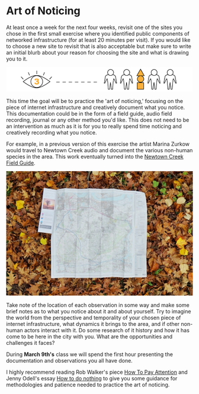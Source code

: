 # Art of Noticing


 At least once a week for the next four weeks, revisit one of the sites you chose in the first small exercise where you identified public components of networked infrastructure (for at least 20 minutes per visit). If you would like to choose a new site to revisit that is also acceptable but make sure to write an initial blurb about your reason for choosing the site and what is drawing you to it. 
 
![Art of noticing](../images/noticing2.png "Art of Noticing graphic")


 This time the goal will be to practice the 'art of noticing,' focusing on the piece of internet infrastructure and creatively document what you notice. This documentation could be in the form of a field guide, audio field recording, journal or any other method you'd like. This does not need to be an intervention as much as it is for you to really spend time noticing and creatively recording what you notice.
    


For example, in a previous version of this exercise the artist Marina Zurkow would travel to Newtown Creek  audio and document the various non-human species in the area. This work eventually turned into the [Newtown Creek Field Guide](http://o-matic.com/fsde/newtown1.html).

![Art of noticing](../images/noticing1.jpg "Art of Noticing Map")


Take note of the location of each observation in some way and make some brief notes as to what you notice about it and about yourself. Try to imagine the world from the perspective and temporality of your chosen piece of internet infrastructure, what dynamics it brings to the area, and if other non-human actors interact with it. Do some research of it history and how it has come to be here in the city with you. What are the opportunities and challenges it faces?

 During **March 9th's** class we will spend the first hour presenting the documentation and observations you all have done. 


I highly recommend reading Rob Walker's piece [How To Pay Attention](https://medium.com/re-form/how-to-pay-attention-4751adb53cb6) and Jenny Odell's essay [How to do nothing](https://medium.com/@the_jennitaur/how-to-do-nothing-57e100f59bbb) to give you some guidance for methodologies and patience needed to practice the art of noticing.